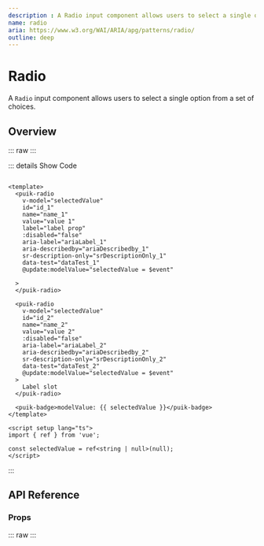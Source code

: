 ```yaml
---
description : A Radio input component allows users to select a single option from a set of choices.
name: radio
aria: https://www.w3.org/WAI/ARIA/apg/patterns/radio/
outline: deep
---
```

<script setup>
  import Radio from '@vitepress/components/Radio.vue';
  import DataAttributes from '@vitepress/utilities/DataAttributes.vue';
  import ComponentOverview from '@vitepress/utilities/ComponentOverview.vue';

  const attributes = [
    {
      prop: 'id',
      type: 'string',
      default: 'undefined',
      description: '"id" attribute of the radio input (it is automatically generated if this prop is not present)'
    },
    {
      prop: 'name',
      type: 'string',
      default: 'undefined',
      description: '"name" attribute of the radio input'
    },
    {
      prop: 'label',
      type: 'string',
      default: 'undefined',
      description: 'Label of the radio input'
    },
    {
      prop: 'ariaLabel',
      type: 'string',
      default: 'undefined',
      description: 'Sets the aria-label attribute for accessibility'
    },
    {
      prop: 'ariaDescribedby',
      type: 'string',
      default: 'undefined',
      description: 'Sets the aria-describedby attribute for accessibility (id of element that describes the input)'
    },
    {
      prop: 'srDescriptionOnly',
      type: 'string',
      default: 'undefined',
      description: 'Set a description for screen readers only (the description is contained in an automatically generated hidden span element)'
    },
    {
      prop: 'disabled',
      type: 'boolean',
      default: false,
      description: 'Set if the radio button is disabled'
    },
    {
      prop: 'value',
      type: 'boolean | string | number',
      default: 'undefined',
      description: 'Value of the radio button'
    },
    {
      prop: 'modelValue',
      type: 'boolean | string | number',
      default: 'undefined',
      description: 'v-model of the radio button'
    },
    {
      prop: 'default',
      type: 'string',
      default: 'undefined',
      description: 'Label of the radio button using the slot'
    },
    {
      prop: 'dataTest',
      type: 'string',
      default: 'undefined',
      description: 'Sets the data-test attribute of the input and the label `label-${dataTest}` `input-${dataTest}`'
    }
  ];
</script>

# Radio

A `Radio` input component allows users to select a single option from a set of choices.

## Overview

::: raw
<ComponentOverview>
  <radio />
</ComponentOverview>
:::

::: details Show Code

```vue

<template>
  <puik-radio
    v-model="selectedValue"
    id="id_1"
    name="name_1"
    value="value 1"
    label="label prop"
    :disabled="false"
    aria-label="ariaLabel_1"
    aria-describedby="ariaDescribedby_1"
    sr-description-only="srDescriptionOnly_1"
    data-test="dataTest_1"
    @update:modelValue="selectedValue = $event"

  >
  </puik-radio>

  <puik-radio
    v-model="selectedValue"
    id="id_2"
    name="name_2"
    value="value 2"
    :disabled="false"
    aria-label="ariaLabel_2"
    aria-describedby="ariaDescribedby_2"
    sr-description-only="srDescriptionOnly_2"
    data-test="dataTest_2"
    @update:modelValue="selectedValue = $event"
  >
    Label slot
  </puik-radio>

  <puik-badge>modelValue: {{ selectedValue }}</puik-badge>
</template>

<script setup lang="ts">
import { ref } from 'vue';

const selectedValue = ref<string | null>(null);
</script>

```

:::

## API Reference

### Props

::: raw
<DataAttributes :attributes="attributes" />
:::
